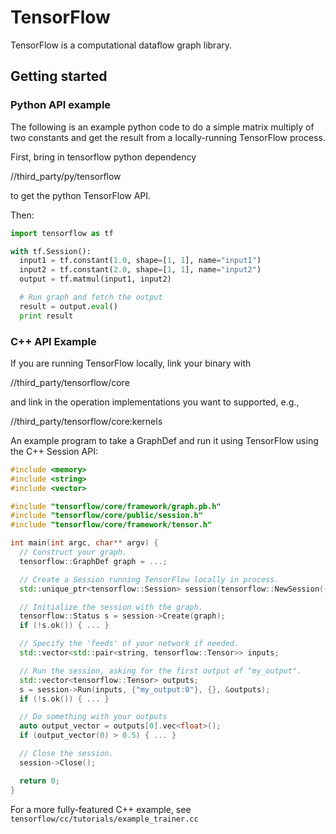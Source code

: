# TensorFlow

TensorFlow is a computational dataflow graph library.

## Getting started


### Python API example
The following is an example python code to do a simple matrix multiply
of two constants and get the result from a locally-running TensorFlow
process.

First, bring in tensorflow python dependency

//third_party/py/tensorflow

to get the python TensorFlow API.

Then:

```python
import tensorflow as tf

with tf.Session():
  input1 = tf.constant(1.0, shape=[1, 1], name="input1")
  input2 = tf.constant(2.0, shape=[1, 1], name="input2")
  output = tf.matmul(input1, input2)

  # Run graph and fetch the output
  result = output.eval()
  print result
```

### C++ API Example

If you are running TensorFlow locally, link your binary with

//third_party/tensorflow/core

and link in the operation implementations you want to supported, e.g.,

//third_party/tensorflow/core:kernels

An example program to take a GraphDef and run it using TensorFlow
using the C++ Session API:

```c++
#include <memory>
#include <string>
#include <vector>

#include "tensorflow/core/framework/graph.pb.h"
#include "tensorflow/core/public/session.h"
#include "tensorflow/core/framework/tensor.h"

int main(int argc, char** argv) {
  // Construct your graph.
  tensorflow::GraphDef graph = ...;

  // Create a Session running TensorFlow locally in process.
  std::unique_ptr<tensorflow::Session> session(tensorflow::NewSession({}));

  // Initialize the session with the graph.
  tensorflow::Status s = session->Create(graph);
  if (!s.ok()) { ... }

  // Specify the 'feeds' of your network if needed.
  std::vector<std::pair<string, tensorflow::Tensor>> inputs;

  // Run the session, asking for the first output of "my_output".
  std::vector<tensorflow::Tensor> outputs;
  s = session->Run(inputs, {"my_output:0"}, {}, &outputs);
  if (!s.ok()) { ... }

  // Do something with your outputs
  auto output_vector = outputs[0].vec<float>();
  if (output_vector(0) > 0.5) { ... }

  // Close the session.
  session->Close();

  return 0;
}
```

For a more fully-featured C++ example, see
`tensorflow/cc/tutorials/example_trainer.cc`
